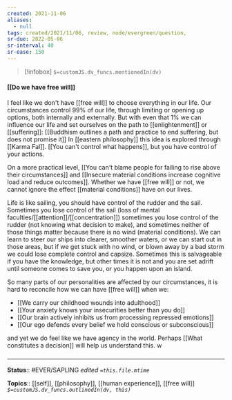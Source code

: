```yaml
---
created: 2021-11-06 
aliases:
  - null
tags: created/2021/11/06, review, node/evergreen/question, 
sr-due: 2022-05-06
sr-interval: 40
sr-ease: 150
---
```

> [!infobox]
`$=customJS.dv_funcs.mentionedIn(dv)`

#### [[Do we have free will]] 

I feel like we don't have [[free will]] to choose everything in our life. Our circumstances control 99% of our life, through limiting or opening up options, both internally and externally. But with even that 1% we can influence our life and set ourselves on the path to [[enlightenment]] or [[suffering]]: [[Buddhism outlines a path and practice to end suffering, but does not promise it]] 
In [[eastern philosophy]] this idea is explored through [[Karma Fal]]. [[You can't control what happens]], but you have control of your actions.

On a more practical level, [[You can't blame people for failing to rise above their circumstances]] and [[Insecure material conditions increase cognitive load and reduce outcomes]].
Whether we have [[free will]] or not, we cannot ignore the effect [[material conditions]] have on our lives.

Life is like sailing, you should have control of the rudder and the sail. Sometimes you lose control of the sail (loss of mental faculties/[[attention]]/[[concentration]]) sometimes you lose control of the rudder (not knowing what decision to make), and sometimes neither of those things matter because there is no wind (material conditions). We can learn to steer our ships into clearer, smoother waters, or we can start out in those areas, but if we get stuck with no wind, or blown away by a bad storm we could lose complete control and capsize. Sometimes this is salvageable if you have the knowledge, but other times it is not and you are set adrift until someone comes to save you, or you happen upon an island. 

So many parts of our personalities are affected by our circumstances, it is hard to reconcile how we can have [[free will]] when we:
- [[We carry our childhood wounds into adulthood]]
- [[Your anxiety knows your insecurities better than you do]]
- [[Our brain actively inhibits us from processing repressed emotions]]
- [[Our ego defends every belief we hold conscious or subconscious]]

and yet we do feel like we have agency in the world.
Perhaps [[What constitutes a decision]] will help us understand this.
w
### <hr class="footnote"/>

**Status**:: #EVER/SAPLING 
*edited `=this.file.mtime`*

**Topics**:: [[self]], [[philosophy]], [[human experience]], [[free will]]
*`$=customJS.dv_funcs.outlinedIn(dv, this)`*
